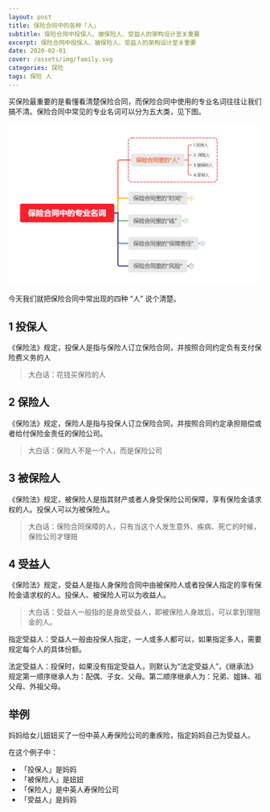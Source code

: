 ```yaml
---
layout: post
title: 保险合同中的各种「人」
subtitle: 保险合同中投保人、被保险人、受益人的架构设计至关重要
excerpt: 保险合同中投保人、被保险人、受益人的架构设计至关重要
date: 2020-02-01
cover: /assets/img/family.svg
categories: 保险
tags: 保险 人
---
```


买保险最重要的是看懂看清楚保险合同，而保险合同中使用的专业名词往往让我们搞不清。保险合同中常见的专业名词可以分为五大类，见下图。

![](/assets/post_img/people.png)

今天我们就把保险合同中常出现的四种 “人” 说个清楚。

## 1 投保人

《保险法》规定，投保人是指与保险人订立保险合同，并按照合同约定负有支付保险费义务的人

> 大白话：花钱买保险的人

## 2 保险人

《保险法》规定，保险人是指与投保人订立保险合同，并按照合同约定承担赔偿或者给付保险金责任的保险公司。

> 大白话：保险人不是一个人，而是保险公司

## 3 被保险人

《保险法》规定，被保险人是指其财产或者人身受保险公司保障，享有保险金请求权的人。投保人可以为被保险人。

> 大白话：保险合同保障的人，只有当这个人发生意外、疾病、死亡的时候，保险公司才理赔

## 4 受益人

《保险法》规定，受益人是指人身保险合同中由被保险人或者投保人指定的享有保险金请求权的人。投保人、被保险人可以为收益人。

> 大白话：受益人一般指的是身故受益人，即被保险人身故后，可以拿到理赔金的人。

指定受益人：受益人一般由投保人指定，一人或多人都可以，如果指定多人，需要规定每个人的具体份额。

法定受益人：投保时，如果没有指定受益人，则默认为“法定受益人”，《继承法》规定第一顺序继承人为：配偶、子女、父母。第二顺序继承人为：兄弟、姐妹、祖父母、外祖父母。

## 举例

妈妈给女儿妞妞买了一份中英人寿保险公司的重疾险，指定妈妈自己为受益人。

在这个例子中：

- 「投保人」是妈妈
- 「被保险人」是妞妞
- 「保险人」是中英人寿保险公司
- 「受益人」是妈妈
